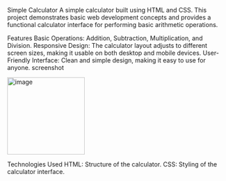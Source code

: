 Simple Calculator
A simple calculator built using HTML and CSS. This project demonstrates basic web development concepts and provides a functional calculator interface for performing basic arithmetic operations.


Features
Basic Operations: Addition, Subtraction, Multiplication, and Division.
Responsive Design: The calculator layout adjusts to different screen sizes, making it usable on both desktop and mobile devices.
User-Friendly Interface: Clean and simple design, making it easy to use for anyone.
screenshot

<img width="178" alt="image" src="https://github.com/user-attachments/assets/119b7005-2adc-4aae-90a1-c49e3b96b3df">

Technologies Used
HTML: Structure of the calculator.
CSS: Styling of the calculator interface.

